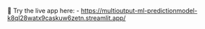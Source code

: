 🔗 Try the live app here: - https://multioutput-ml-predictionmodel-k8ql28watx9caskuw6zetn.streamlit.app/
